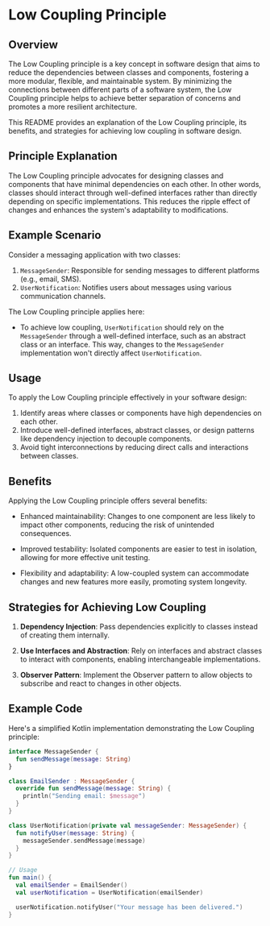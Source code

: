 # Low Coupling Principle

## Overview

The Low Coupling principle is a key concept in software design that aims to reduce the dependencies between classes and
components, fostering a more modular, flexible, and maintainable system. By minimizing the connections between different
parts of a software system, the Low Coupling principle helps to achieve better separation of concerns and promotes a
more resilient architecture.

This README provides an explanation of the Low Coupling principle, its benefits, and strategies for achieving low
coupling in software design.

## Principle Explanation

The Low Coupling principle advocates for designing classes and components that have minimal dependencies on each other.
In other words, classes should interact through well-defined interfaces rather than directly depending on specific
implementations. This reduces the ripple effect of changes and enhances the system's adaptability to modifications.

## Example Scenario

Consider a messaging application with two classes:

1. `MessageSender`: Responsible for sending messages to different platforms (e.g., email, SMS).
2. `UserNotification`: Notifies users about messages using various communication channels.

The Low Coupling principle applies here:

- To achieve low coupling, `UserNotification` should rely on the `MessageSender` through a well-defined interface, such
  as an abstract class or an interface. This way, changes to the `MessageSender` implementation won't directly
  affect `UserNotification`.

## Usage

To apply the Low Coupling principle effectively in your software design:

1. Identify areas where classes or components have high dependencies on each other.
2. Introduce well-defined interfaces, abstract classes, or design patterns like dependency injection to decouple
   components.
3. Avoid tight interconnections by reducing direct calls and interactions between classes.

## Benefits

Applying the Low Coupling principle offers several benefits:

- Enhanced maintainability: Changes to one component are less likely to impact other components, reducing the risk of
  unintended consequences.

- Improved testability: Isolated components are easier to test in isolation, allowing for more effective unit testing.

- Flexibility and adaptability: A low-coupled system can accommodate changes and new features more easily, promoting
  system longevity.

## Strategies for Achieving Low Coupling

1. **Dependency Injection**: Pass dependencies explicitly to classes instead of creating them internally.

2. **Use Interfaces and Abstraction**: Rely on interfaces and abstract classes to interact with components, enabling
   interchangeable implementations.

3. **Observer Pattern**: Implement the Observer pattern to allow objects to subscribe and react to changes in other
   objects.

## Example Code

Here's a simplified Kotlin implementation demonstrating the Low Coupling principle:

```kotlin
interface MessageSender {
  fun sendMessage(message: String)
}

class EmailSender : MessageSender {
  override fun sendMessage(message: String) {
    println("Sending email: $message")
  }
}

class UserNotification(private val messageSender: MessageSender) {
  fun notifyUser(message: String) {
    messageSender.sendMessage(message)
  }
}

// Usage
fun main() {
  val emailSender = EmailSender()
  val userNotification = UserNotification(emailSender)

  userNotification.notifyUser("Your message has been delivered.")
}
```
